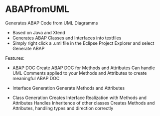 # ABAPfromUML

Generates ABAP Code from UML Diagramms

* Based on Java and Xtend
* Generates ABAP Classes and Interfaces into textfiles
* Simply right click a .uml file in the Eclipse Project Explorer and select Generate ABAP 

Features:
* ABAP DOC
	Create ABAP DOC for Methods and Attributes
	Can handle UML Comments applied to your Methods and Attributes to create meaningful ABAP DOC

* Interface Generation
	Generate Methods and Attributes
	
* Class Generation
	Creates Interface Realization with Methods and Attributes
	Handles Inheritence of other classes
	Creates Methods and Attributes, handling types and direction correctly